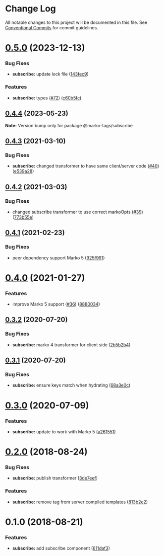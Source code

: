 # Change Log

All notable changes to this project will be documented in this file.
See [Conventional Commits](https://conventionalcommits.org) for commit guidelines.

# [0.5.0](https://github.com/marko-js/tags/compare/@marko-tags/subscribe@0.4.4...@marko-tags/subscribe@0.5.0) (2023-12-13)


### Bug Fixes

* **subscribe:** update lock file ([143fec9](https://github.com/marko-js/tags/commit/143fec9c406de3af03bf9bd4b7b2de783b097f93))


### Features

* **subscribe:** types ([#72](https://github.com/marko-js/tags/issues/72)) ([c60b5fc](https://github.com/marko-js/tags/commit/c60b5fcef4600a6ff06e4166eebb20cb0ed23815))





## [0.4.4](https://github.com/marko-js/tags/compare/@marko-tags/subscribe@0.4.3...@marko-tags/subscribe@0.4.4) (2023-05-23)

**Note:** Version bump only for package @marko-tags/subscribe





## [0.4.3](https://github.com/marko-js/tags/compare/@marko-tags/subscribe@0.4.2...@marko-tags/subscribe@0.4.3) (2021-03-10)


### Bug Fixes

* **subscribe:** changed transformer to have same client/server code ([#40](https://github.com/marko-js/tags/issues/40)) ([e539a28](https://github.com/marko-js/tags/commit/e539a2803f914a72ccecf5d6e52429a5eee9d84b))





## [0.4.2](https://github.com/marko-js/tags/compare/@marko-tags/subscribe@0.4.1...@marko-tags/subscribe@0.4.2) (2021-03-03)


### Bug Fixes

* changed subscribe transformer to use correct markoOpts ([#39](https://github.com/marko-js/tags/issues/39)) ([773b55e](https://github.com/marko-js/tags/commit/773b55e39c666732bf090fff37b91f08c02fb9a3))





## [0.4.1](https://github.com/marko-js/tags/compare/@marko-tags/subscribe@0.4.0...@marko-tags/subscribe@0.4.1) (2021-02-23)


### Bug Fixes

* peer dependency support Marko 5 ([925f991](https://github.com/marko-js/tags/commit/925f991fea948b01d696b75e7df5e7b3e8a1159c))





# [0.4.0](https://github.com/marko-js/tags/compare/@marko-tags/subscribe@0.3.2...@marko-tags/subscribe@0.4.0) (2021-01-27)


### Features

* improve Marko 5 support ([#36](https://github.com/marko-js/tags/issues/36)) ([8880034](https://github.com/marko-js/tags/commit/88800342922709b88930863a864869c711386c3c))





## [0.3.2](https://github.com/marko-js/tags/compare/@marko-tags/subscribe@0.3.1...@marko-tags/subscribe@0.3.2) (2020-07-20)


### Bug Fixes

* **subscribe:** marko 4 transformer for client side ([2b5b2b4](https://github.com/marko-js/tags/commit/2b5b2b4af26ccdce3245bb62bb3c770725c3237c))





## [0.3.1](https://github.com/marko-js/tags/compare/@marko-tags/subscribe@0.3.0...@marko-tags/subscribe@0.3.1) (2020-07-20)


### Bug Fixes

* **subscribe:** ensure keys match when hydrating ([68a3e0c](https://github.com/marko-js/tags/commit/68a3e0c4b92ab53a70ae99e57b953f91202030f6))





# [0.3.0](https://github.com/marko-js/tags/compare/@marko-tags/subscribe@0.2.0...@marko-tags/subscribe@0.3.0) (2020-07-09)


### Features

* **subscribe:** update to work with Marko 5 ([a261551](https://github.com/marko-js/tags/commit/a26155113ad96296e784674f517a6ccf7ba05b2d))





<a name="0.2.0"></a>
# [0.2.0](https://github.com/marko-js/tags/compare/@marko-tags/subscribe@0.1.0...@marko-tags/subscribe@0.2.0) (2018-08-24)


### Bug Fixes

* **subscribe:** publish transformer ([3de7eef](https://github.com/marko-js/tags/commit/3de7eef))


### Features

* **subscribe:** remove tag from server compiled templates ([813b2e2](https://github.com/marko-js/tags/commit/813b2e2))




<a name="0.1.0"></a>
# 0.1.0 (2018-08-21)


### Features

* **subscribe:** add subscribe component ([611daf3](https://github.com/marko-js/tags/commit/611daf3))
